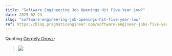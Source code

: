 ```yaml
---
title: "Software Engineering Job Openings Hit Five-Year Low?"
date: 2025-02-23
slug: "software-engineering-job-openings-hit-five-year-low"
ref: https://blog.pragmaticengineer.com/software-engineer-jobs-five-year-low/?utm_source=tldrnewsletter
---
```


Quoting [Gergely Orosz](https://blog.pragmaticengineer.com/software-engineer-jobs-five-year-low/?utm_source=tldrnewsletter):

> ![](https://blog.pragmaticengineer.com/content/images/2025/02/image-5.png)